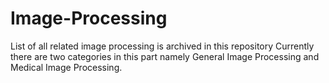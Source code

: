 # Image-Processing
List of all related image processing is archived in this repository
Currently there are two categories in this part namely General Image Processing and Medical Image Processing.

